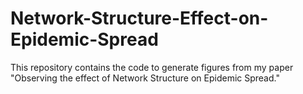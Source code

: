 # Network-Structure-Effect-on-Epidemic-Spread

This repository contains the code to generate figures from my paper "Observing the effect of Network Structure on Epidemic Spread."
